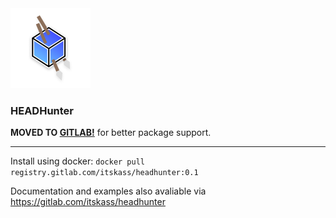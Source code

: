 <img src="https://github.com/itskass/headhunter/blob/master/logo.png?raw=true" height=128 width=128>

### HEADHunter

**MOVED TO [GITLAB!](https://gitlab.com/itskass/headhunter)** for better package support.

---

Install using docker:
`docker pull registry.gitlab.com/itskass/headhunter:0.1`

Documentation and examples also avaliable via https://gitlab.com/itskass/headhunter
